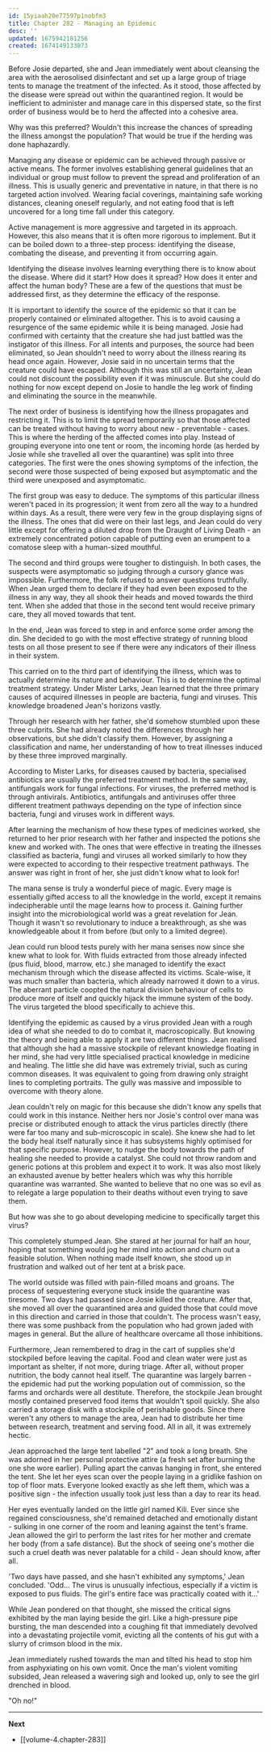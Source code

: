 ```yaml
---
id: 15yiaah20e77597p1nobfm3
title: Chapter 282 - Managing an Epidemic
desc: ''
updated: 1675942181256
created: 1674149133873
---
```


Before Josie departed, she and Jean immediately went about cleansing the area with the aerosolised disinfectant and set up a large group of triage tents to manage the treatment of the infected. As it stood, those affected by the disease were spread out within the quarantined region. It would be inefficient to administer and manage care in this dispersed state, so the first order of business would be to herd the affected into a cohesive area.

Why was this preferred? Wouldn't this increase the chances of spreading the illness amongst the population? That would be true if the herding was done haphazardly.

Managing any disease or epidemic can be achieved through passive or active means. The former involves establishing general guidelines that an individual or group must follow to prevent the spread and proliferation of an illness. This is usually generic and preventative in nature, in that there is no targeted action involved. Wearing facial coverings, maintaining safe working distances, cleaning oneself regularly, and not eating food that is left uncovered for a long time fall under this category. 

Active management is more aggressive and targeted in its approach. However, this also means that it is often more rigorous to implement. But it can be boiled down to a three-step process: identifying the disease, combating the disease, and preventing it from occurring again.

Identifying the disease involves learning everything there is to know about the disease. Where did it start? How does it spread? How does it enter and affect the human body? These are a few of the questions that must be addressed first, as they determine the efficacy of the response.

It is important to identify the source of the epidemic so that it can be properly contained or eliminated altogether. This is to avoid causing a resurgence of the same epidemic while it is being managed. Josie had confirmed with certainty that the creature she had just battled was the instigator of this illness. For all intents and purposes, the source had been eliminated, so Jean shouldn't need to worry about the illness rearing its head once again. However, Josie said in no uncertain terms that the creature could have escaped. Although this was still an uncertainty, Jean could not discount the possibility even if it was minuscule. But she could do nothing for now except depend on Josie to handle the leg work of finding and eliminating the source in the meanwhile.

The next order of business is identifying how the illness propagates and restricting it. This is to limit the spread temporarily so that those affected can be treated without having to worry about new - preventable - cases. This is where the herding of the affected comes into play. Instead of grouping everyone into one tent or room, the incoming horde (as herded by Josie while she travelled all over the quarantine) was split into three categories. The first were the ones showing symptoms of the infection, the second were those suspected of being exposed but asymptomatic and the third were unexposed and asymptomatic. 

The first group was easy to deduce. The symptoms of this particular illness weren't paced in its progression; it went from zero all the way to a hundred within days. As a result, there were very few in the group displaying signs of the illness. The ones that did were on their last legs, and Jean could do very little except for offering a diluted drop from the Draught of Living Death - an extremely concentrated potion capable of putting even an erumpent to a comatose sleep with a human-sized mouthful.

The second and third groups were tougher to distinguish. In both cases, the suspects were asymptomatic so judging through a cursory glance was impossible. Furthermore, the folk refused to answer questions truthfully. When Jean urged them to declare if they had even been exposed to the illness in any way, they all shook their heads and moved towards the third tent. When she added that those in the second tent would receive primary care, they all moved towards that tent. 

In the end, Jean was forced to step in and enforce some order among the din. She decided to go with the most effective strategy of running blood tests on all those present to see if there were any indicators of their illness in their system.

This carried on to the third part of identifying the illness, which was to actually determine its nature and behaviour. This is to determine the optimal treatment strategy. Under Mister Larks, Jean learned that the three primary causes of acquired illnesses in people are bacteria, fungi and viruses. This knowledge broadened Jean's horizons vastly. 

Through her research with her father, she'd somehow stumbled upon these three culprits. She had already noted the differences through her observations, but she didn't classify them. However, by assigning a classification and name, her understanding of how to treat illnesses induced by these three improved marginally. 

According to Mister Larks, for diseases caused by bacteria, specialised antibiotics are usually the preferred treatment method. In the same way, antifungals work for fungal infections. For viruses, the preferred method is through antivirals. Antibiotics, antifungals and antiviruses offer three different treatment pathways depending on the type of infection since bacteria, fungi and viruses work in different ways.

After learning the mechanism of how these types of medicines worked, she returned to her prior research with her father and inspected the potions she knew and worked with. The ones that were effective in treating the illnesses classified as bacteria, fungi and viruses all worked similarly to how they were expected to according to their respective treatment pathways. The answer was right in front of her, she just didn't know what to look for!

The mana sense is truly a wonderful piece of magic. Every mage is essentially gifted access to all the knowledge in the world, except it remains indecipherable until the mage learns how to process it. Gaining further insight into the microbiological world was a great revelation for Jean. Though it wasn't so revolutionary to induce a breakthrough, as she was knowledgeable about it from before (but only to a limited degree).

Jean could run blood tests purely with her mana senses now since she knew what to look for. With fluids extracted from those already infected (pus fluid, blood, marrow, etc.) she managed to identify the exact mechanism through which the disease affected its victims. Scale-wise, it was much smaller than bacteria, which already narrowed it down to a virus. The aberrant particle coopted the natural division behaviour of cells to produce more of itself and quickly hijack the immune system of the body. The virus targeted the blood specifically to achieve this.

Identifying the epidemic as caused by a virus provided Jean with a rough idea of what she needed to do to combat it, macroscopically. But knowing the theory and being able to apply it are two different things. Jean realised that although she had a massive stockpile of relevant knowledge floating in her mind, she had very little specialised practical knowledge in medicine and healing. The little she did have was extremely trivial, such as curing common diseases. It was equivalent to going from drawing only straight lines to completing portraits. The gully was massive and impossible to overcome with theory alone.

Jean couldn't rely on magic for this because she didn't know any spells that could work in this instance. Neither hers nor Josie's control over mana was precise or distributed enough to attack the virus particles directly (there were far too many and sub-microscopic in scale). She knew she had to let the body heal itself naturally since it has subsystems highly optimised for that specific purpose. However, to nudge the body towards the path of healing she needed to provide a catalyst. She could not throw random and generic potions at this problem and expect it to work. It was also most likely an exhausted avenue by better healers which was why this horrible quarantine was warranted. She wanted to believe that no one was so evil as to relegate a large population to their deaths without even trying to save them.

But how was she to go about developing medicine to specifically target this virus?

This completely stumped Jean. She stared at her journal for half an hour, hoping that something would jog her mind into action and churn out a feasible solution. When nothing made itself known, she stood up in frustration and walked out of her tent at a brisk pace.

The world outside was filled with pain-filled moans and groans. The process of sequestering everyone stuck inside the quarantine was tiresome. Two days had passed since Josie killed the creature. After that, she moved all over the quarantined area and guided those that could move in this direction and carried in those that couldn't. The process wasn't easy, there was some pushback from the population who had grown jaded with mages in general. But the allure of healthcare overcame all those inhibitions.

Furthermore, Jean remembered to drag in the cart of supplies she'd stockpiled before leaving the capital. Food and clean water were just as important as shelter, if not more, during triage. After all, without proper nutrition, the body cannot heal itself. The quarantine was largely barren - the epidemic had put the working population out of commission, so the farms and orchards were all destitute. Therefore, the stockpile Jean brought mostly contained preserved food items that wouldn't spoil quickly. She also carried a storage disk with a stockpile of perishable goods. Since there weren't any others to manage the area, Jean had to distribute her time between research, treatment and serving food. All in all, it was extremely hectic.

Jean approached the large tent labelled "2" and took a long breath. She was adorned in her personal protective attire (a fresh set after burning the one she wore earlier). Pulling apart the canvas hanging in front, she entered the tent. She let her eyes scan over the people laying in a gridlike fashion on top of floor mats. Everyone looked exactly as she left them, which was a positive sign - the infection usually took just less than a day to rear its head.

Her eyes eventually landed on the little girl named Kili. Ever since she regained consciousness, she'd remained detached and emotionally distant - sulking in one corner of the room and leaning against the tent's frame. Jean allowed the girl to perform the last rites for her mother and cremate her body (from a safe distance). But the shock of seeing one's mother die such a cruel death was never palatable for a child - Jean should know, after all.

'Two days have passed, and she hasn't exhibited any symptoms,' Jean concluded. 'Odd... The virus is unusually infectious, especially if a victim is exposed to pus fluids. The girl's entire face was practically coated with it...'

While Jean pondered on that thought, she missed the critical signs exhibited by the man laying beside the girl. Like a high-pressure pipe bursting, the man descended into a coughing fit that immediately devolved into a devastating projectile vomit, evicting all the contents of his gut with a slurry of crimson blood in the mix.

Jean immediately rushed towards the man and tilted his head to stop him from asphyxiating on his own vomit. Once the man's violent vomiting subsided, Jean released a wavering sigh and looked up, only to see the girl drenched in blood.

"Oh no!"

____

**Next**
* [[volume-4.chapter-283]]